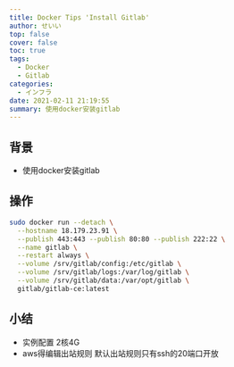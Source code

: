 ```yaml
---
title: Docker Tips 'Install Gitlab'
author: せいい
top: false
cover: false
toc: true
tags:
  - Docker
  - Gitlab
categories:
  - インフラ
date: 2021-02-11 21:19:55
summary: 使用docker安装gitlab
---
```


## 背景
* 使用docker安装gitlab

## 操作
```bash
sudo docker run --detach \
  --hostname 18.179.23.91 \
  --publish 443:443 --publish 80:80 --publish 222:22 \
  --name gitlab \
  --restart always \
  --volume /srv/gitlab/config:/etc/gitlab \
  --volume /srv/gitlab/logs:/var/log/gitlab \
  --volume /srv/gitlab/data:/var/opt/gitlab \
  gitlab/gitlab-ce:latest

```

## 小结
* 实例配置 2核4G
* aws得编辑出站规则 默认出站规则只有ssh的20端口开放

